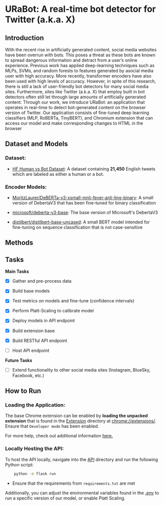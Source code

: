 # URaBot: A real-time bot detector for Twitter (a.k.a. X)

## Introduction

With the recent rise in artificially generated content, social media websites have been overrun with bots. This poses
a threat as these bots are known to spread dangerous information and detract from a user’s online experience. Previous 
work has applied deep-learning techniques such as MLPs, SVMs, and random forests to features generated by asocial media 
user with high accuracy. More recently, transformer encoders have also been used with high levels of accuracy. However,
in spite of this research, there is still a lack of user-friendly bot detectors for many social media sites. Furthermore,
sites like Twitter (a.k.a. X) that employ built in bot detectors often still let through large amounts
of artificially generated content. Through our work, we introduce URaBot: an application that operates in real-time
to detect bot-generated content on the browser version of Twitter. Our application consists of fine-tuned deep learning 
classifiers (MLP, RoBERTa, TinyBERT), and Chromium extension that can access our model and make corresponding changes to 
HTML in the browser

## Dataset and Models

### Dataset:

- [HF Human vs Bot Dataset](https://huggingface.co/datasets/airt-ml/twitter-human-bots): A dataset containing **21,450** English tweets which are labeled as either a human or a bot.

### Encoder Models:

- [MoritzLaurer/DeBERTa-v3-xsmall-mnli-fever-anli-ling-binary](https://huggingface.co/MoritzLaurer/DeBERTa-v3-xsmall-mnli-fever-anli-ling-binary): A small version of DebertaV3 that has been fine-tuned for binary classification

- [microsoft/deberta-v3-base](https://huggingface.co/microsoft/deberta-v3-base): The base version of Microsoft's DebertaV3

- [distilbert/distilbert-base-uncased](https://huggingface.co/distilbert/distilbert-base-uncased): A small BERT model intended for fine-tuning on sequence classification that is not case-sensitive

## Methods

## Tasks
**Main Tasks**
- [x] Gather and pre-process data
- [x] Build base models
- [x] Test metrics on models and fine-tune (confidence intervals)
- [x] Perform Platt-Scaling to calibrate model
- [x] Deploy models in API endpoint

- [x] Build extension base
- [x] Build RESTful API endpoint
- [ ] Host API endpoint

**Future Tasks**
- [ ] Extend functionality to other social media sites (Instagram, BlueSky, Facebook, etc.)


## How to Run

### Loading the Application:
The base Chrome extension can be enabled by **loading the unpacked extension** that is found in the [Extension](Extension) directory at <nobr>[chrome://extensions/](chrome://extensions/)</nobr>. Ensure that `Developer mode` has been enabled.

For more help, check out additional information [here.](https://knowledge.workspace.google.com/kb/load-unpacked-extensions-000005962)

### Locally Hosting the API:


To host the API locally, navigate into the [API](API) directory and run the following Python script:
```bash
    python -m flask run
```

- Ensure that the requirements from `requirements.txt` are met

Additionally, you can adjust the environmental variables found in the [.env](API/.env) to run a specific version of our model, or enable Platt Scaling.
